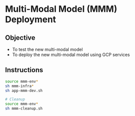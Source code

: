 # Multi-Modal Model (MMM) Deployment

## Objective
* To test the new multi-modal model
* To deploy the new multi-modal model using GCP services

## Instructions
```sh
source mmm-env*
sh mmm-infra*
sh app-mmm-dev.sh

# Cleanup
source mmm-env*
sh mmm-cleanup.sh